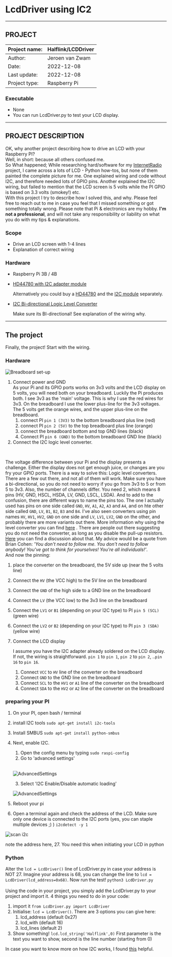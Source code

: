 # LcdDriver using IC2 #
***
## PROJECT ##
| Project name: | Halflink/LCDDriver |
|---------------|--------------------|
| Author:       | Jeroen van Zwam    |
| Date:         | 2022-12-08         |
| Last update:  | 2022-12-08         |
| Project type: | Raspberry Pi       | 


### Executable ###
* None
* You can run LcdDriver.py to test your LCD display. 

***

## PROJECT DESCRIPTION ##

OK, why another project describing how to drive an LCD with your Raspberry PI?<br>
Well, in short: because all others confused me.<br>
So What happened; While researching hard/software for my [InternetRadio](https://github.com/Halflink/InternetRadio) project, 
I came across a lots of LCD - Python how-tos, but none of them painted the complete picture for me. One explained wiring and code without I2C, and therefore needed lots of GPIO pins. Another explained the I2C wiring, but failed to mention that the LCD screen is 5 volts while the PI GPIO is based on 3.3 volts (smokey!) etc.<br>
With this project I try to describe how I solved this, and why. Please feel free to reach out to me in case you feel that I missed something or got something totally wrong. 
Please note that Pi & electronics are my hobby. **I'm not a professional**, and will not take any responsibility or liability on what you do with my tips & explanations. 

### Scope ###
* Drive an LCD screen with 1-4 lines
* Explanation of correct wiring

### Hardware ###
* Raspberry Pi 3B / 4B
* [HD44780 with I2C adapter module](https://www.benselectronics.nl/16-x-2-hd44780-lcd-gemonteerde-i2c-adaptor-module.html)
   <br>

   Alternatively you could buy a [HD44780](https://www.benselectronics.nl/16-x-2-hd44780-lcd-display.html) and the [I2C module](https://www.benselectronics.nl/i2c-module-1602-2004-lcd.html) separately.

* [I2C Bi-directional Logic Level Converter](https://elektronicavoorjou.nl/product/4-channel-i2c-logic-level-converter/)
   <br>

   Make sure its BI-directional! See explanation of the wiring why. 

***

## The project ##
Finally, the project! Start with the wiring. 

### Hardware ###

![Breadboard set-up](/docs/lcddriver_bb.png)

1. Connect power and GND
    <br>
    As your Pi and its GPIO ports works on 3v3 volts and the LCD display on 5 volts, you will need both on your breadboard. 
Luckily the Pi produces both. I see 3v3 as the 'main' voltage. This is why I use the red wires for 3v3. 
On the breadboard I use the lower plus-line for the 3v3 voltages. 
The 5 volts get the orange wires, and the upper plus-line on the breadboard.    
   1. connect PI `pin 1 (3V3)` to the bottom breadboard plus line (red)
   2. connect PI `pin 2 (5V)` to the top breadboard plus line (orange)
   3. connect the breadboard bottom and top GND lines (black)
   4. Connect PI `pin 6 (GND)` to the bottom breadboard GND line (black)
2. Connect the I2C logic level converter.
<br>

The voltage difference between your Pi and the display presents a challenge. Either the display does not get enough juice, or changes are you fry your GPIO ports.
There is a way to solve this: Logic level converters. There are a few out there, and not all of them will work. Make sure you have a bi-directional, so you do not need to worry if you go from 3v3 to 5 or from 5 to 3v3.
Also, the number of channels differ. You need 2, which means 8 pins (HV, GND, HSCL, HSDA, LV, GND, LSCL, LSDA). And to add to the confusion, there are different ways to name the pins too.
The one I actually used has pins on one side called `GND`, `HV`, `A1`, `A2`, `A3` and `A4`, and on hte other side called `GND`, `LV`, `B1`, `B2`, `B3` and `B4`. 
I've also seen converters using pin names  `HV`, `HV1`, `HV2`, `GND` on one side and `LV`, `LV1`, `LV2`, `GND` on the other, and probably there are more variants out there.
More information why using the level converter you can find [here](https://littlebirdelectronics.com.au/guides/196/using-a-logic-level-shifter-with-raspberry-pi) .
There are people out there suggesting you do not need the converter, as long as you disable the pull-up resistors. [Here](https://community.element14.com/products/raspberry-pi/f/forum/19334/is-level-shifting-really-needed-for-i2c) you can find a discussion about that.
My advice would be a quote from Brian Cohen: *'You don't need to follow me. You don't need to follow anybody! You've got to think for yourselves! You're all individuals!'*.<br>
And now the pinning:
   1. place the converter on the breadboard, the 5V side up (near the 5 volts line)
   2. Connect the `HV` (the VCC high) to the 5V line on the breadboard
   3. Connect the `GND` of the high side to a GND line on the breadboard
   4. Connect the `LV` (the VCC low) to the 3v3 line on the breadboard
   5. Connect the `LV1` or `B1` (depending on your I2C type) to PI `pin 5 (SCL)` (green wire)
   6. Connect the `LV2` or `B2` (depending on your I2C type) to PI `pin 3 (SDA)` (yellow wire)

3. Connect the LCD display 
   <br>   

   I assume you have the I2C adapter already soldered on the LCD display. If not, the wiring is straightforward. `pin 1` to `pin 1`, `pin 2` to `pin 2`, ..`pin 16` to `pin 16`.
   1. Connect `VCC` to `HV` line of the converter on the breadboard
   2. Connect `GND` to the GND line on the breadboard
   3. Connect `SCL` to the `HV1` or `A1` line of the converter on the breadboard
   4. Connect `SDA` to the `HV2` or `A2` line of the converter on the breadboard

### preparing your PI ###
1. On your PI, open bash / terminal
2. install I2C tools `sudo apt-get install i2c-tools`
3. Install SMBUS `sudo apt-get install python-smbus`
4. Next, enable I2C. 
   1. Open the config menu by typing `sudo raspi-config`
   2. Go to 'advanced settings'

   <br>

   ![AdvancedSettings](/docs/raspi-config_1.png)
   
   3. Select 'I2C Enable/Disable automatic loading'
   
   ![AdvancedSettings](/docs/raspi-config_2.png)

5. Reboot your pi
6. Open a terminal again and check the address of the LCD. Make sure only one device is connected to the I2C ports (yes, you can staple multiple devices ;) ) `i2cdetect -y 1`

![scan i2c](/docs/i2c_device_scan.png)

note the address here, 27. You need this when initiating your LCD in python

### Python ###
 
Alter the `lcd = LcdDriver()` line of LcdDriver.py in case your address is NOT 27. Imagine your address is 68, you can change the line to `lcd = LcdDriver(lcd_address=0x68)`.
Now run the test! `python3 LcdDriver.py`
<br>
<br>
Using the code in your project, you simply add the LcdDriver.py to your project and import it. 4 things you need to do in your code:
1. import it `from LcdDriver.py import LcdDriver`
2. Initialise: `lcd = LcdDriver()`. There are 3 options you can give here:
   1. lcd_address (default 0x27)
   2. lcd_with (default 16)
   3. lcd_lines (default 2)
3. Show something! `lcd.lcd_string('Halflink',0)` First parameter is the text you want to show, second is the line number (starting from 0)

In case you want to know more on how I2C works, I found [this](https://www.circuitbasics.com/basics-of-the-i2c-communication-protocol/) helpful.




















